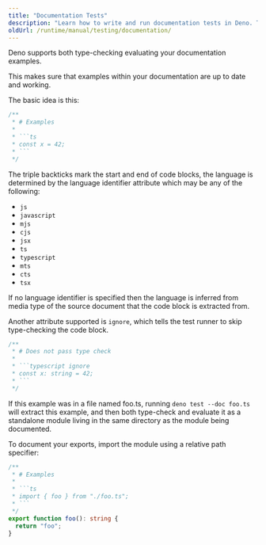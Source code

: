 ```yaml
---
title: "Documentation Tests"
description: "Learn how to write and run documentation tests in Deno. This guide covers how to create testable code examples in documentation comments, type-checking documentation, and running doc tests with the Deno test runner."
oldUrl: /runtime/manual/testing/documentation/
---
```


Deno supports both type-checking evaluating your documentation examples.

This makes sure that examples within your documentation are up to date and
working.

The basic idea is this:

````ts
/**
 * # Examples
 *
 * ```ts
 * const x = 42;
 * ```
 */
````

The triple backticks mark the start and end of code blocks, the language is
determined by the language identifier attribute which may be any of the
following:

- `js`
- `javascript`
- `mjs`
- `cjs`
- `jsx`
- `ts`
- `typescript`
- `mts`
- `cts`
- `tsx`

If no language identifier is specified then the language is inferred from media
type of the source document that the code block is extracted from.

Another attribute supported is `ignore`, which tells the test runner to skip
type-checking the code block.

````ts
/**
 * # Does not pass type check
 *
 * ```typescript ignore
 * const x: string = 42;
 * ```
 */
````

If this example was in a file named foo.ts, running `deno test --doc foo.ts`
will extract this example, and then both type-check and evaluate it as a
standalone module living in the same directory as the module being documented.

To document your exports, import the module using a relative path specifier:

````ts
/**
 * # Examples
 *
 * ```ts
 * import { foo } from "./foo.ts";
 * ```
 */
export function foo(): string {
  return "foo";
}
````

